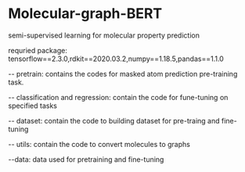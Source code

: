 # Molecular-graph-BERT 

semi-supervised learning for molecular property prediction

requried package: tensorflow==2.3.0,rdkit==2020.03.2,numpy==1.18.5,pandas==1.1.0

-- pretrain:
    contains the codes for masked atom prediction pre-training task.
    
-- classification and regression:
    contain the code for fune-tuning on specified tasks
    
-- dataset:
    contain the code to building dataset for pre-traing and fine-tuning 
    
-- utils:
    contain the code to convert molecules to graphs
    
 --data:
    data used for pretraining and fine-tuning 
    
